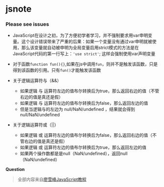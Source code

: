 # jsnote

### Please see issues

* JavaScript在设计之初，为了方便初学者学习，并不强制要求用var申明变量。这个设计错误带来了严重的后果：如果一个变量没有通过var申明就被使用，那么该变量就自动被申明为全局变量启用strict模式的方法是在JavaScript代码的第一行写上：`'use strict'`; 这样会强制使用var声明变量

* 对于函数`function fun(){}`,如果在js中调用`fun`，则并不是触发该函数，只是得到该函数的引用。只有`fun()`才能触发该函数

* 关于逻辑运算符与（&&）
   - 如果逻辑 与 运算符左边的值布尔转换后为true，那么返回右边的值（不管右边的值是真还是假）
   - 如果逻辑 与 运算符左边的值布尔转换后为false，那么返回左边的值
   - 但是当逻辑与的左边为 null/NaN/undefined ，结果就会得到null/NaN/undefined

* 关于逻辑运算符或（||） 
   - 如果逻辑 或 运算符左边的值布尔转换后为false，那么返回右边的值（不管右边的值是真还是假）
   - 如果逻辑 或 运算符左边的值布尔转换后为true，那么返回左边的值
   - 如果两个操作数都是是null（NaN/undefined），返回null（NaN/undefined）

**Question**

> 全部内容来自[廖雪峰JavaScript教程](https://www.liaoxuefeng.com/wiki/001434446689867b27157e896e74d51a89c25cc8b43bdb3000)
